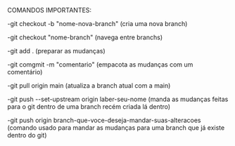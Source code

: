 COMANDOS IMPORTANTES:

-git checkout -b "nome-nova-branch" (cria uma nova branch)

-git checkout "nome-branch" (navega entre branchs)

-git add . (preparar as mudanças)

-git comgmit -m "comentario" (empacota as mudanças com um comentário)

-git pull origin main (atualiza a branch atual com a main)

-git push --set-upstream origin laber-seu-nome (manda as mudanças feitas para o git dentro de uma branch recém criada lá dentro)

-git push origin branch-que-voce-deseja-mandar-suas-alteracoes (comando usado para mandar as mudanças para uma branch que já existe dentro do git)
